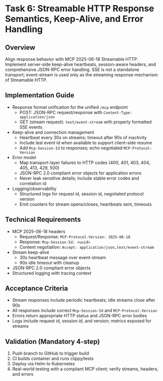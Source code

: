 # Task 6: Streamable HTTP Response Semantics, Keep-Alive, and Error Handling

## Overview
Align response behavior with MCP 2025-06-18 Streamable HTTP. Implement server-side keep-alive heartbeats, session-aware headers, and comprehensive JSON-RPC error handling. SSE is not a standalone transport; event-stream is used only as the streaming response mechanism of Streamable HTTP.

## Implementation Guide
- Response format unification for the unified `/mcp` endpoint
  - POST: JSON-RPC request/response with `Content-Type: application/json`
  - GET (stream request): `text/event-stream` with properly formatted SSE events
- Keep-alive and connection management
  - Heartbeat every 30s on streams; timeout after 90s of inactivity
  - Include last event id when available to support client-side resume
  - Add `Mcp-Session-Id` to responses; echo negotiated `MCP-Protocol-Version`
- Error model
  - Map transport-layer failures to HTTP codes (400, 401, 403, 404, 405, 413, 429, 500)
  - JSON-RPC 2.0 compliant error objects for application errors
  - Never leak sensitive details; include stable error codes and correlation id
- Logging/observability
  - Structured logs for request id, session id, negotiated protocol version
  - Emit counters for stream opens/closes, heartbeats sent, timeouts

## Technical Requirements
- MCP 2025-06-18 headers
  - Request/Response: `MCP-Protocol-Version: 2025-06-18`
  - Response: `Mcp-Session-Id: <uuid>`
  - Content negotiation: `Accept: application/json,text/event-stream`
- Stream keep-alive
  - 30s heartbeat message over event-stream
  - 90s idle timeout with cleanup
- JSON-RPC 2.0 compliant error objects
- Structured logging with tracing context

## Acceptance Criteria
- Stream responses include periodic heartbeats; idle streams close after 90s
- All responses include correct `Mcp-Session-Id` and `MCP-Protocol-Version`
- Errors return appropriate HTTP status and JSON-RPC error bodies
- Logs include request id, session id, and version; metrics exposed for streams

## Validation (Mandatory 4-step)
1. Push branch to GitHub to trigger build
2. CI builds container and runs clippy/tests
3. Deploy via Helm to Kubernetes
4. Real-world testing with a compliant MCP client; verify streams, headers, and errors